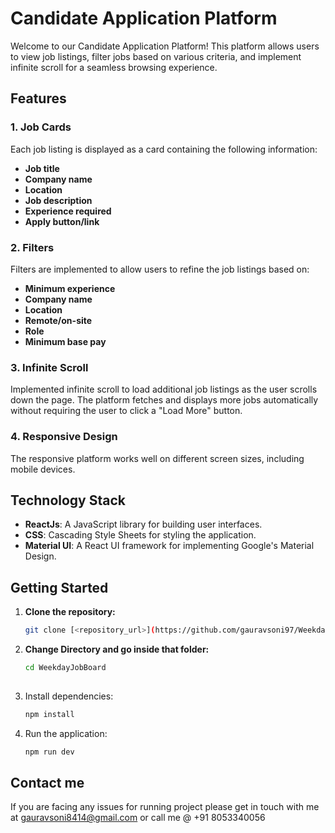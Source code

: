 # Candidate Application Platform

Welcome to our Candidate Application Platform! This platform allows users to view job listings, filter jobs based on various criteria, and implement infinite scroll for a seamless browsing experience.

## Features

### 1. Job Cards

Each job listing is displayed as a card containing the following information:
- **Job title**
- **Company name**
- **Location**
- **Job description** 
- **Experience required**
- **Apply button/link**

### 2. Filters

Filters are implemented to allow users to refine the job listings based on:
- **Minimum experience**
- **Company name**
- **Location**
- **Remote/on-site**
- **Role**
- **Minimum base pay**

### 3. Infinite Scroll

Implemented infinite scroll to load additional job listings as the user scrolls down the page. The platform fetches and displays more jobs automatically without requiring the user to click a "Load More" button.

### 4. Responsive Design

The responsive platform works well on different screen sizes, including mobile devices.

## Technology Stack

- **ReactJs**: A JavaScript library for building user interfaces.
- **CSS**: Cascading Style Sheets for styling the application.
- **Material UI**: A React UI framework for implementing Google's Material Design.

## Getting Started

1. **Clone the repository:**

   ```bash
   git clone [<repository_url>](https://github.com/gauravsoni97/WeekdayJobBoard.git)

2. **Change Directory and go inside that folder:**
   ```bash
   cd WeekdayJobBoard
 
4. Install dependencies:
    ```bash
   npm install

5. Run the application:
    ```bash
   npm run dev

## Contact me 
If you are facing any issues for running project please get in touch with me at gauravsoni8414@gmail.com or call me @ +91 8053340056

